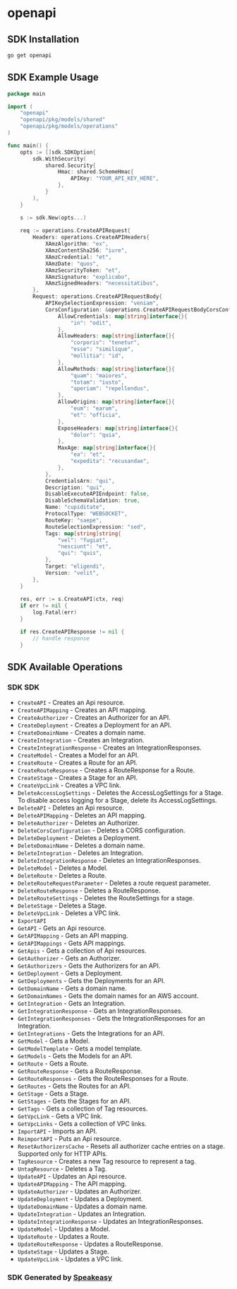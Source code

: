 # openapi

<!-- Start SDK Installation -->
## SDK Installation

```bash
go get openapi
```
<!-- End SDK Installation -->

## SDK Example Usage
<!-- Start SDK Example Usage -->
```go
package main

import (
    "openapi"
    "openapi/pkg/models/shared"
    "openapi/pkg/models/operations"
)

func main() {
    opts := []sdk.SDKOption{
        sdk.WithSecurity(
            shared.Security{
                Hmac: shared.SchemeHmac{
                    APIKey: "YOUR_API_KEY_HERE",
                },
            }
        ),
    }

    s := sdk.New(opts...)
    
    req := operations.CreateAPIRequest{
        Headers: operations.CreateAPIHeaders{
            XAmzAlgorithm: "ex",
            XAmzContentSha256: "iure",
            XAmzCredential: "et",
            XAmzDate: "quos",
            XAmzSecurityToken: "et",
            XAmzSignature: "explicabo",
            XAmzSignedHeaders: "necessitatibus",
        },
        Request: operations.CreateAPIRequestBody{
            APIKeySelectionExpression: "veniam",
            CorsConfiguration: &operations.CreateAPIRequestBodyCorsConfiguration{
                AllowCredentials: map[string]interface{}{
                    "in": "odit",
                },
                AllowHeaders: map[string]interface{}{
                    "corporis": "tenetur",
                    "esse": "similique",
                    "mollitia": "id",
                },
                AllowMethods: map[string]interface{}{
                    "quam": "maiores",
                    "totam": "iusto",
                    "aperiam": "repellendus",
                },
                AllowOrigins: map[string]interface{}{
                    "eum": "earum",
                    "et": "officia",
                },
                ExposeHeaders: map[string]interface{}{
                    "dolor": "quia",
                },
                MaxAge: map[string]interface{}{
                    "ea": "et",
                    "expedita": "recusandae",
                },
            },
            CredentialsArn: "qui",
            Description: "qui",
            DisableExecuteAPIEndpoint: false,
            DisableSchemaValidation: true,
            Name: "cupiditate",
            ProtocolType: "WEBSOCKET",
            RouteKey: "saepe",
            RouteSelectionExpression: "sed",
            Tags: map[string]string{
                "vel": "fugiat",
                "nesciunt": "et",
                "qui": "quis",
            },
            Target: "eligendi",
            Version: "velit",
        },
    }
    
    res, err := s.CreateAPI(ctx, req)
    if err != nil {
        log.Fatal(err)
    }

    if res.CreateAPIResponse != nil {
        // handle response
    }
```
<!-- End SDK Example Usage -->

<!-- Start SDK Available Operations -->
## SDK Available Operations

### SDK SDK

* `CreateAPI` - Creates an Api resource.
* `CreateAPIMapping` - Creates an API mapping.
* `CreateAuthorizer` - Creates an Authorizer for an API.
* `CreateDeployment` - Creates a Deployment for an API.
* `CreateDomainName` - Creates a domain name.
* `CreateIntegration` - Creates an Integration.
* `CreateIntegrationResponse` - Creates an IntegrationResponses.
* `CreateModel` - Creates a Model for an API.
* `CreateRoute` - Creates a Route for an API.
* `CreateRouteResponse` - Creates a RouteResponse for a Route.
* `CreateStage` - Creates a Stage for an API.
* `CreateVpcLink` - Creates a VPC link.
* `DeleteAccessLogSettings` - Deletes the AccessLogSettings for a Stage. To disable access logging for a Stage, delete its AccessLogSettings.
* `DeleteAPI` - Deletes an Api resource.
* `DeleteAPIMapping` - Deletes an API mapping.
* `DeleteAuthorizer` - Deletes an Authorizer.
* `DeleteCorsConfiguration` - Deletes a CORS configuration.
* `DeleteDeployment` - Deletes a Deployment.
* `DeleteDomainName` - Deletes a domain name.
* `DeleteIntegration` - Deletes an Integration.
* `DeleteIntegrationResponse` - Deletes an IntegrationResponses.
* `DeleteModel` - Deletes a Model.
* `DeleteRoute` - Deletes a Route.
* `DeleteRouteRequestParameter` - Deletes a route request parameter.
* `DeleteRouteResponse` - Deletes a RouteResponse.
* `DeleteRouteSettings` - Deletes the RouteSettings for a stage.
* `DeleteStage` - Deletes a Stage.
* `DeleteVpcLink` - Deletes a VPC link.
* `ExportAPI`
* `GetAPI` - Gets an Api resource.
* `GetAPIMapping` - Gets an API mapping.
* `GetAPIMappings` - Gets API mappings.
* `GetApis` - Gets a collection of Api resources.
* `GetAuthorizer` - Gets an Authorizer.
* `GetAuthorizers` - Gets the Authorizers for an API.
* `GetDeployment` - Gets a Deployment.
* `GetDeployments` - Gets the Deployments for an API.
* `GetDomainName` - Gets a domain name.
* `GetDomainNames` - Gets the domain names for an AWS account.
* `GetIntegration` - Gets an Integration.
* `GetIntegrationResponse` - Gets an IntegrationResponses.
* `GetIntegrationResponses` - Gets the IntegrationResponses for an Integration.
* `GetIntegrations` - Gets the Integrations for an API.
* `GetModel` - Gets a Model.
* `GetModelTemplate` - Gets a model template.
* `GetModels` - Gets the Models for an API.
* `GetRoute` - Gets a Route.
* `GetRouteResponse` - Gets a RouteResponse.
* `GetRouteResponses` - Gets the RouteResponses for a Route.
* `GetRoutes` - Gets the Routes for an API.
* `GetStage` - Gets a Stage.
* `GetStages` - Gets the Stages for an API.
* `GetTags` - Gets a collection of Tag resources.
* `GetVpcLink` - Gets a VPC link.
* `GetVpcLinks` - Gets a collection of VPC links.
* `ImportAPI` - Imports an API.
* `ReimportAPI` - Puts an Api resource.
* `ResetAuthorizersCache` - Resets all authorizer cache entries on a stage. Supported only for HTTP APIs.
* `TagResource` - Creates a new Tag resource to represent a tag.
* `UntagResource` - Deletes a Tag.
* `UpdateAPI` - Updates an Api resource.
* `UpdateAPIMapping` - The API mapping.
* `UpdateAuthorizer` - Updates an Authorizer.
* `UpdateDeployment` - Updates a Deployment.
* `UpdateDomainName` - Updates a domain name.
* `UpdateIntegration` - Updates an Integration.
* `UpdateIntegrationResponse` - Updates an IntegrationResponses.
* `UpdateModel` - Updates a Model.
* `UpdateRoute` - Updates a Route.
* `UpdateRouteResponse` - Updates a RouteResponse.
* `UpdateStage` - Updates a Stage.
* `UpdateVpcLink` - Updates a VPC link.

<!-- End SDK Available Operations -->

### SDK Generated by [Speakeasy](https://docs.speakeasyapi.dev/docs/using-speakeasy/client-sdks)
